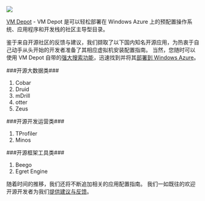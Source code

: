 ![](https://vmdepot.msopentech.cn/Images/VMDepotLogo.png)


[VM Depot](https://vmdepot.msopentech.cn/List/Index) - VM Depot 是可以轻松部署在 Windows Azure 上的预配置操作系统、应用程序和开发栈的社区主导型目录。

鉴于来自开源社区的反馈与建议，我们撷取了以下国内知名开源应用，为热衷于自己动手从头开始的开发者准备了其相应虚拟机安装配置指南。 当然，您随时可以使用 VM Depot 自带的[强大搜索功能](https://vmdepot.msopentech.cn/Help/Community/Finding.cshtml)，迅速找到并将其[部署到 Windows Azure](https://vmdepot.msopentech.cn/Help/Help.cshtml#using)。 

###开源大数据类###
1. Cobar 
2. Druid
3. mDrill
4. otter
5. Zeus

###开源开发运营类###
1. TProfiler
2. Minos

###开源框架工具类###
1. Beego
2. Egret Engine


随着时间的推移，我们还将不断追加相关的应用配置指南。 我们一如既往的欢迎开源开发者为我们[提供建议与反馈](mailto:msopentechcn@microsoft.com)。
